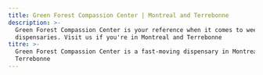 ```yaml
---
title: Green Forest Compassion Center | Montreal and Terrebonne
description: >-
  Green Forest Compassion Center is your reference when it comes to weed
  dispensaries. Visit us if you're in Montreal and Terrebonne
titre: >-
  Green Forest Compassion Center is a fast-moving dispensary in Montreal and
  Terrebonne
---
```


